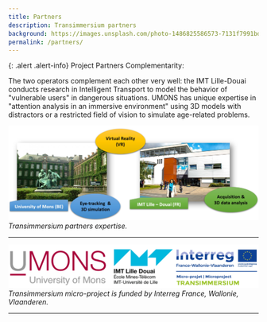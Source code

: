 ```yaml
---
title: Partners
description: Transimmersium partners
background: https://images.unsplash.com/photo-1486825586573-7131f7991bdd?auto=format&w=2000
permalink: /partners/
---
```


{: .alert .alert-info}
Project Partners Complementarity:

The two operators complement each other very well: the IMT Lille-Douai conducts research in Intelligent Transport to model the behavior of "vulnerable users" in dangerous situations. UMONS has unique expertise in "attention analysis in an immersive environment" using 3D models with distractors or a restricted field of vision to simulate age-related problems.

![Project partners](https://raw.githubusercontent.com/numediart/Transimmersium/main/assets/img/trans_partners_expertise.jpg)
_Transimmersium partners expertise._

---

![Project partners](https://raw.githubusercontent.com/numediart/Transimmersium/main/assets/img/trans_partners.jpg)
_Transimmersium micro-project is funded by Interreg France, Wallonie, Vlaanderen._

---
